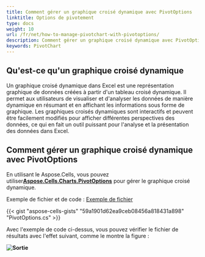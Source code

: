 ```yaml
---
title: Comment gérer un graphique croisé dynamique avec PivotOptions
linktitle: Options de pivotement
type: docs
weight: 10
url: /fr/net/how-to-manage-pivotchart-with-pivotoptions/
description: Comment gérer un graphique croisé dynamique avec PivotOptions.
keywords: PivotChart
---
```

##  Qu'est-ce qu'un graphique croisé dynamique

Un graphique croisé dynamique dans Excel est une représentation graphique de données créées à partir d'un tableau croisé dynamique. Il permet aux utilisateurs de visualiser et d'analyser les données de manière dynamique en résumant et en affichant les informations sous forme de graphique. Les graphiques croisés dynamiques sont interactifs et peuvent être facilement modifiés pour afficher différentes perspectives des données, ce qui en fait un outil puissant pour l'analyse et la présentation des données dans Excel.

##  Comment gérer un graphique croisé dynamique avec PivotOptions

 En utilisant le Aspose.Cells, vous pouvez utiliser[**Aspose.Cells.Charts.PivotOptions**](https://reference.aspose.com/cells/net/aspose.cells.charts/pivotoptions/) pour gérer le graphique croisé dynamique.

Exemple de fichier et de code :
[Exemple de fichier](Sample.xlsx)

{{< gist "aspose-cells-gists" "59a1901d62ea9ceb08456a818431a898" "PivotOptions.cs" >}}

Avec l'exemple de code ci-dessus, vous pouvez vérifier le fichier de résultats avec l'effet suivant, comme le montre la figure :

**![Sortie](Sortie.png)**
